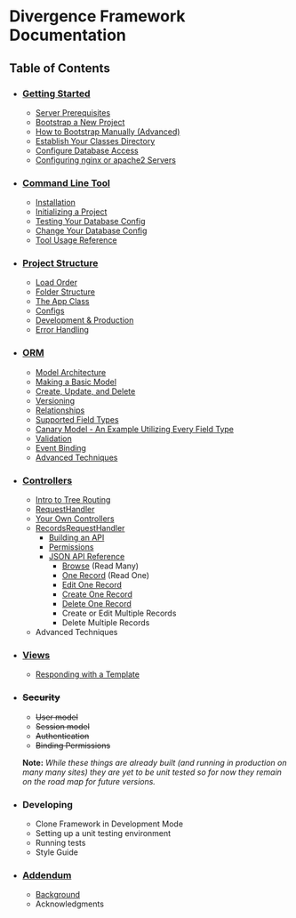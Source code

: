 # Divergence Framework Documentation

## Table of Contents
- ### [Getting Started](/gettingstarted.md)
    - [Server Prerequisites](/gettingstarted.md#server-prerequisites)
    - [Bootstrap a New Project](/gettingstarted.md#bootstrap-a-new-project)
    - [How to Bootstrap Manually (Advanced)](/gettingstarted.md#how-to-bootstrap-manually-advanced)
    - [Establish Your Classes Directory](/gettingstarted.md#establish-your-classes-directory)
    - [Configure Database Access](/gettingstarted.md#configure-database-access)
    - [Configuring nginx or apache2 Servers](/gettingstarted.md#configuring-nginx-or-apache2-servers)
    
- ### [Command Line Tool](/cli.md)
    - [Installation](/cli.md#installation)
    - [Initializing a Project](/cli.md#initializing-a-project)
    - [Testing Your Database Config](/cli.md#testing-your-database-config)
    - [Change Your Database Config](/cli.md#change-your-database-config)
    - [Tool Usage Reference](/cli.md#tool-usage-reference)

- ### [Project Structure](/projectstructure.md)
    - [Load Order](/projectstructure.md#load-order)
    - [Folder Structure](/projectstructure.md#folder-structure)
    - [The App Class](/projectstructure.md#the-app-class)
    - [Configs](/projectstructure.md#configs)
    - [Development & Production](/projectstructure.md#development---production)
    - [Error Handling](/projectstructure.md#error-handling)

- ### [ORM](/orm.md#orm)
    - [Model Architecture](/orm.md#model-architecture)
    - [Making a Basic Model](/orm.md#making-a-basic-model)
    - [Create, Update, and Delete](/orm.md#create-update-and-delete)
    - [Versioning](/orm.md#versioning)
    - [Relationships](/orm.md#relationships)
    - [Supported Field Types](/orm.md#supported-field-types)
    - [Canary Model - An Example Utilizing Every Field Type](/orm.md#canary-model---an-example-utilizing-every-field-type)
    - [Validation](/orm.md#validation)
    - [Event Binding](/orm.md#event-binding)
    - [Advanced Techniques](/orm.md#advanced-techniques)

- ### [Controllers](/controllers.md#controllers)
    - [Intro to Tree Routing](/controllers.md#intro-to-tree-routing)
    - [RequestHandler](/controllers.md#requesthandler)
    - [Your Own Controllers](/controllers.md#your-own-controller)
    - [RecordsRequestHandler](/controllers.md#recordsrequesthandler)
        - [Building an API](/controllers.md#recordsrequesthandler)
        - [Permissions](/controllers.md#permissions)
        - [JSON API Reference](/controllers.md#json-api-reference)
            - [Browse](/controllers.md#browse) (Read Many)
            - [One Record](/controllers.md#one-record) (Read One)
            - [Edit One Record](/controllers.md#edit-one-record)
            - [Create One Record](/controllers.md#create-one-record)
            - [Delete One Record](/controllers.md#delete-one-record)
            - Create or Edit Multiple Records
            - Delete Multiple Records
    - Advanced Techniques

- ### [Views](/views.md)
    - [Responding with a Template](/views.md#responding-with-a-template)

- ### ~~Security~~
    - ~~User model~~
    - ~~Session model~~
    - ~~Authentication~~
    - ~~Binding Permissions~~

    **Note:** *While these things are already built (and running in production on many many sites) they are yet to be unit tested so for now they remain on the road map for future versions.*

- ### Developing
    - Clone Framework in Development Mode
    - Setting up a unit testing environment
    - Running tests
    - Style Guide

- ### [Addendum](/addendum.md)
    - [Background](/addendum.md#background)
    - Acknowledgments